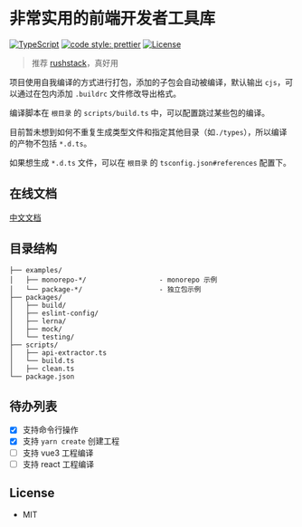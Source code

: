 # 非常实用的前端开发者工具库

[![TypeScript](https://img.shields.io/badge/lang-typescript-informational?style=flat-square)](https://www.typescriptlang.org)
[![code style: prettier](https://img.shields.io/badge/code_style-prettier-ff69b4.svg?style=flat-square)](https://github.com/prettier/prettier)
[![License](https://img.shields.io/badge/License-MIT-green.svg?style=flat-square)](#License)

> 推荐 [rushstack](https://rushstack.io/)，真好用

项目使用自我编译的方式进行打包，添加的子包会自动被编译，默认输出 `cjs`，可以通过在包内添加 `.buildrc` 文件修改导出格式。

编译脚本在 `根目录` 的 `scripts/build.ts` 中，可以配置跳过某些包的编译。

目前暂未想到如何不重复生成类型文件和指定其他目录（如`./types`），所以编译的产物不包括 `*.d.ts`。

如果想生成 `*.d.ts` 文件，可以在 `根目录` 的 `tsconfig.json#references` 配置下。

## 在线文档

[中文文档](https://zhengxs-devkit.github.io/devkit/)

## 目录结构

```text
├── examples/
│   ├── monorepo-*/                  - monorepo 示例
│   └── package-*/                   - 独立包示例
├── packages/
│   ├── build/
│   ├── eslint-config/
│   ├── lerna/
│   ├── mock/
│   └── testing/
├── scripts/
│   ├── api-extractor.ts
│   └── build.ts
│   ├── clean.ts
└── package.json
```

## 待办列表

- [x] 支持命令行操作
- [x] 支持 `yarn create` 创建工程
- [ ] 支持 vue3 工程编译
- [ ] 支持 react 工程编译

## License

- MIT
